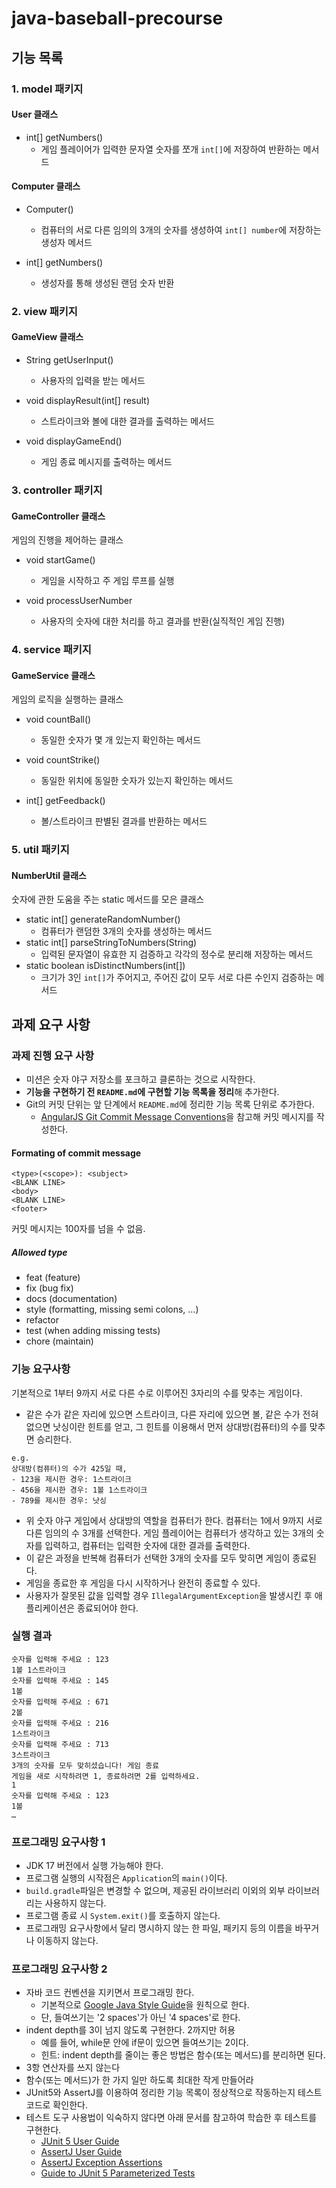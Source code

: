 # java-baseball-precourse

## 기능 목록

### 1. model 패키지
#### User 클래스
* int[] getNumbers()
  * 게임 플레이어가 입력한 문자열 숫자를 쪼개 `int[]`에 저장하여 반환하는 메서드

#### Computer 클래스
* Computer()
  * 컴퓨터의 서로 다른 임의의 3개의 숫자를 생성하여 `int[] number`에 저장하는 생성자 메서드

* int[] getNumbers()
  * 생성자를 통해 생성된 랜덤 숫자 반환



### 2. view 패키지

#### GameView 클래스

* String getUserInput()
  * 사용자의 입력을 받는 메서드

* void displayResult(int[] result)
  * 스트라이크와 볼에 대한 결과를 출력하는 메서드

* void displayGameEnd()
  * 게임 종료 메시지를 출력하는 메서드



### 3. controller 패키지

#### GameController 클래스
게임의 진행을 제어하는 클래스
* void startGame()
  * 게임을 시작하고 주 게임 루프를 실행

* void processUserNumber
  * 사용자의 숫자에 대한 처리를 하고 결과를 반환(실직적인 게임 진행)



### 4. service 패키지

#### GameService 클래스
게임의 로직을 실행하는 클래스
  * void countBall()
    * 동일한 숫자가 몇 개 있는지 확인하는 메서드

  * void countStrike()
    * 동일한 위치에 동일한 숫자가 있는지 확인하는 메서드

  * int[] getFeedback()
    * 볼/스트라이크 판별된 결과를 반환하는 메서드




### 5. util 패키지
#### NumberUtil 클래스
숫자에 관한 도움을 주는 static 메서드를 모은 클래스
* static int[] generateRandomNumber()
  * 컴퓨터가 랜덤한 3개의 숫자를 생성하는 메서드
* static int[] parseStringToNumbers(String)
  - 입력된 문자열이 유효한 지 검증하고 각각의 정수로 분리해 저장하는 메서드
* static boolean isDistinctNumbers(int[])
  - 크기가 3인 `int[]`가 주어지고, 주어진 값이 모두 서로 다른 수인지 검증하는 메서드



## 과제 요구 사항

### 과제 진행 요구 사항

* 미션은 숫자 야구 저장소를 포크하고 클론하는 것으로 시작한다.
* **기능을 구현하기 전 `README.md`에 구현할 기능 목록을 정리**해 추가한다.
* Git의 커밋 단위는 앞 단계에서 `README.md`에 정리한 기능 목록 단위로 추가한다.
  * [AngularJS Git Commit Message Conventions](https://gist.github.com/stephenparish/9941e89d80e2bc58a153)을 참고해 커밋 메시지를 작성한다.

#### Formating of commit message

```git
<type>(<scope>): <subject>
<BLANK LINE>
<body>
<BLANK LINE>
<footer>
```

커밋 메시지는 100자를 넘을 수 없음.

##### Allowed type

- feat (feature)
- fix (bug fix)
- docs (documentation)
- style (formatting, missing semi colons, …)
- refactor
- test (when adding missing tests)
- chore (maintain)





### 기능 요구사항

기본적으로 1부터 9까지 서로 다른 수로 이루어진 3자리의 수를 맞추는 게임이다.

* 같은 수가 같은 자리에 있으면 스트라이크, 다른 자리에 있으면 볼, 같은 수가 전혀 없으면 낫싱이란 힌트를 얻고, 그 힌트를 이용해서 먼저 상대방(컴퓨터)의 수를 맞추면 승리한다.

```text
e.g.
상대방(컴퓨터)의 수가 425일 때,
- 123을 제시한 경우: 1스트라이크
- 456을 제시한 경우: 1볼 1스트라이크
- 789를 제시한 경우: 낫싱
```

* 위 숫자 야구 게임에서 상대방의 역할을 컴퓨터가 한다. 컴퓨터는 1에서 9까지 서로 다른 임의의 수 3개를 선택한다. 게임 플레이어는 컴퓨터가 생각하고 있는
  3개의 숫자를 입력하고, 컴퓨터는 입력한 숫자에 대한 결과를 출력한다.
* 이 같은 과정을 반복해 컴퓨터가 선택한 3개의 숫자를 모두 맞히면 게임이 종료된다.
* 게임을 종료한 후 게임을 다시 시작하거나 완전히 종료할 수 있다.
* 사용자가 잘못된 값을 입력할 경우 `IllegalArgumentException`을 발생시킨 후 애플리케이션은 종료되어야 한다.



### 실행 결과

```text
숫자를 입력해 주세요 : 123
1볼 1스트라이크
숫자를 입력해 주세요 : 145
1볼
숫자를 입력해 주세요 : 671
2볼
숫자를 입력해 주세요 : 216
1스트라이크
숫자를 입력해 주세요 : 713
3스트라이크
3개의 숫자를 모두 맞히셨습니다! 게임 종료
게임을 새로 시작하려면 1, 종료하려면 2를 입력하세요.
1
숫자를 입력해 주세요 : 123
1볼
…
```



### 프로그래밍 요구사항 1

* JDK 17 버전에서 실행 가능해야 한다.
* 프로그램 실행의 시작점은 `Application`의 `main()`이다.
* `build.gradle`파일은 변경할 수 없으며, 제공된 라이브러리 이외의 외부 라이브러리는 사용하지 않는다.
* 프로그램 종료 시 `System.exit()`를 호출하지 않는다.
* 프로그래밍 요구사항에서 달리 명시하지 않는 한 파일, 패키지 등의 이름을 바꾸거나 이동하지 않는다.



### 프로그래밍 요구사항 2

* 자바 코드 컨벤션을 지키면서 프로그래밍 한다.
  * 기본적으로 [Google Java Style Guide](https://google.github.io/styleguide/javaguide.html)을 원칙으로 한다.
  * 단, 들여쓰기는 '2 spaces'가 아닌 '4 spaces'로 한다.
* indent depth를 3이 넘지 않도록 구현한다. 2까지만 허용
  * 예를 들어, while문 안에 if문이 있으면 들여쓰기는 2이다.
  * 힌트: indent depth를 줄이는 좋은 방법은 함수(또는 메서드)를 분리하면 된다.
* 3항 연산자를 쓰지 않는다
* 함수(또는 메서드)가 한 가지 일만 하도록 최대한 작게 만들어라
* JUnit5와 AssertJ를 이용하여 정리한 기능 목록이 정상적으로 작동하는지 테스트 코드로 확인한다.
* 테스트 도구 사용법이 익숙하지 않다면 아래 문서를 참고하여 학습한 후 테스트를 구현한다.
  * [JUnit 5 User Guide](https://junit.org/junit5/docs/current/user-guide/)
  * [AssertJ User Guide](https://assertj.github.io/doc/)
  * [AssertJ Exception Assertions](https://www.baeldung.com/assertj-exception-assertion)
  * [Guide to JUnit 5 Parameterized Tests](https://www.baeldung.com/parameterized-tests-junit-5)



